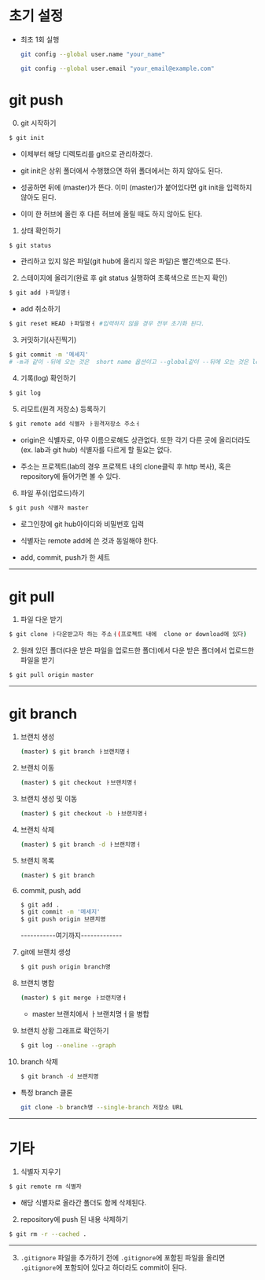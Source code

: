 # 초기 설정

- 최초 1회 실행

  ```bash
  git config --global user.name "your_name"
  ```

  ```bash
  git config --global user.email "your_email@example.com"
  ```



# git push

0. git 시작하기

```bash
$ git init
```

- 이제부터 해당 디렉토리를 git으로 관리하겠다.

- git init은 상위 폴더에서 수행했으면 하위 폴더에서는 하지 않아도 된다.

- 성공하면 뒤에 (master)가 뜬다. 이미 (master)가 붙어있다면  git init을 입력하지 않아도 된다.

- 이미 한 허브에 올린 후 다른 허브에 올릴 때도 하지 않아도 된다.



1. 상태 확인하기

```bash
$ git status
```

- 관리하고 있지 않은 파일(git hub에 올리지 않은 파일)은 빨간색으로 뜬다.



2. 스테이지에 올리기(완료 후 git status 실행하여 초록색으로 뜨는지 확인)

```bash
$ git add ㅏ파일명ㅓ
```

- add 취소하기

```bash
$ git reset HEAD ㅏ파일명ㅓ #입력하지 않을 경우 전부 초기화 된다.
```



3. 커밋하기(사진찍기)

```bash
$ git commit -m '메세지'
# -m과 같이 -뒤에 오는 것은  short name 옵션이고 --global같이 --뒤에 오는 것은 long name옵션이다.
```



4. 기록(log) 확인하기

```bash
$ git log
```



5. 리모트(원격 저장소) 등록하기

```bash
$ git remote add 식별자 ㅏ원격저장소 주소ㅓ
```

- origin은 식별자로, 아무 이름으로해도 상관없다. 또한 각기 다른 곳에 올리더라도(ex. lab과 git hub) 식별자를 다르게 할 필요는 없다.

- 주소는 프로젝트(lab의 경우 프로젝트 내의 clone클릭 후 http 복사), 혹은 repository에 들어가면 볼 수 있다.



6. 파일 푸쉬(업로드)하기

```bash
$ git push 식별자 master
```

- 로그인창에 git hub아이디와 비밀번호 입력

- 식별자는 remote add에 쓴 것과 동일해야 한다.

- add, commit, push가 한 세트



---







# git pull



1. 파일 다운 받기

```bash
$ git clone ㅏ다운받고자 하는 주소ㅓ(프로젝트 내에  clone or download에 있다)
```



2. 원래 있던 폴더(다운 받은 파일을 업로드한 폴더)에서 다운 받은 폴더에서 업로드한 파일을 받기

```bash
$ git pull origin master
```





---







# git branch

1. 브랜치 생성

   ```bash
   (master) $ git branch ㅏ브랜치명ㅓ
   ```

2. 브랜치 이동

   ```bash
   (master) $ git checkout ㅏ브랜치명ㅓ
   ```

3. 브랜치 생성 및 이동

   ```bash
   (master) $ git checkout -b ㅏ브랜치명ㅓ
   ```

4. 브랜치 삭제

   ```bash
   (master) $ git branch -d ㅏ브랜치명ㅓ
   ```

5. 브랜치 목록

   ```bash
   (master) $ git branch
   ```

6. commit, push, add

   ```bash
   $ git add .
   $ git commit -m '메세지'
   $ git push origin 브랜치명
   ```

   -----------여기까지-------------

7. git에 브랜치 생성

   ```bash
   $ git push origin branch명
   ```

8. 브랜치 병합

   ```bash
   (master) $ git merge ㅏ브랜치명ㅓ
   ```

   * master 브랜치에서 ㅏ브랜치명ㅓ을 병합

9. 브랜치 상황 그래프로 확인하기

   ```bash
   $ git log --oneline --graph
   ```

10. branch 삭제

    ```bash
    $ git branch -d 브랜치명
    ```

    



- 특정 branch 클론

  ```bash
  git clone -b branch명 --single-branch 저장소 URL
  ```

  



---





# 기타

1. 식별자 지우기

```bash
$ git remote rm 식별자
```

- 해당 식별자로 올라간 폴더도 함께 삭제된다.



2. repository에 push 된 내용 삭제하기

```bash
$ git rm -r --cached .
```



---



3. `.gitignore` 파일을 추가하기 전에 `.gitignore`에 포함된 파일을 올리면 `.gitignore`에 포함되어 있다고 하더라도 commit이 된다.



